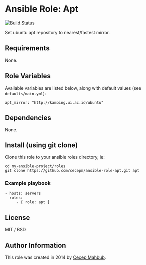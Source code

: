 # Ansible Role: Apt

[![Build Status](https://travis-ci.org/cecepm/ansible-role-apt.svg?branch=master)](https://travis-ci.org/cecepm/ansible-role-apt)

Set ubuntu apt repository to nearest/fastest mirror.

## Requirements

None.

## Role Variables

Available variables are listed below, along with default values (see `defaults/main.yml`):

    apt_mirror: "http://kambing.ui.ac.id/ubuntu"

## Dependencies

None.

## Install (using git clone)

Clone this role to your ansible roles directory, ie:

    cd my-ansible-project/roles
    git clone https://github.com/cecepm/ansible-role-apt.git apt

### Example playbook

    - hosts: servers
      roles:
         - { role: apt }

## License

MIT / BSD

## Author Information

This role was created in 2014 by [Cecep Mahbub](http://ngadimin.org/).
